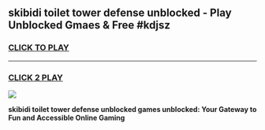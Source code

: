 
## skibidi toilet tower defense unblocked - Play Unblocked Gmaes & Free #kdjsz
<h3>
<a href="https://news.freeplayer.one?title=skibidi_toilet_tower_defense_unblocked&ref=24F">CLICK TO PLAY</a></h3>
<hr>

<h3>
<a href="https://news.freeplayer.one?title=skibidi_toilet_tower_defense_unblocked&ref=24F">CLICK 2 PLAY</a>
  
</h3>

<a href="https://news.freeplayer.one?title=skibidi_toilet_tower_defense_unblocked&ref=24F/"><img src="https://clearcache.store/games.png"></a>


**skibidi toilet tower defense unblocked games unblocked: Your Gateway to Fun and Accessible Online Gaming**
